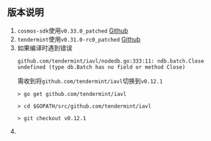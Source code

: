 ## 版本说明

1. `cosmos-sdk`使用`v0.33.0_patched` [Github](https://github.com/okblockchainlab/cosmos-sdk/tree/v0.33.0_patched)
2. `tendermint`使用`v0.31.0-rc0_patched` [Github](https://github.com/okblockchainlab/tendermint/tree/v0.31.0-rc0_patched)
3. 如果编译时遇到错误
    ```
    github.com/tendermint/iavl/nodedb.go:333:11: ndb.batch.Close undefined (type db.Batch has no field or method Close)
    ```
   需收到将`github.com/tendermint/iavl`切换到`v0.12.1`
   ```
   > go get github.com/tendermint/iavl

   > cd $GOPATH/src/github.com/tendermint/iavl

   > git checkout v0.12.1
   ```
4. 